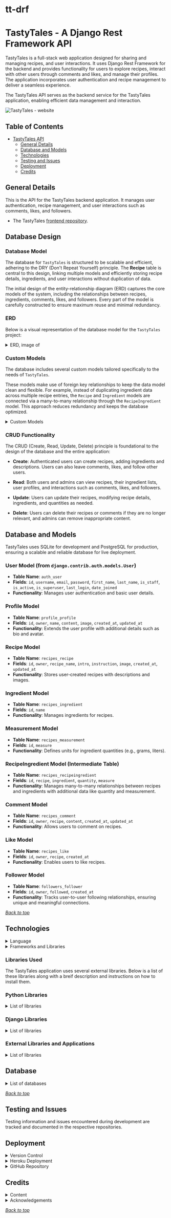 # tt-drf
# TastyTales - A Django Rest Framework API

TastyTales is a full-stack web application designed for sharing and managing recipes, and user interactions. It uses Django Rest Framework for the backend and provides functionality for users to explore recipes, interact with other users through comments and likes, and manage their profiles. The application incorporates user authentication and recipe management to deliver a seamless experience.


The TastyTales API serves as the backend service for the TastyTales application, enabling efficient data management and interaction.


![TastyTales - website](docs/images/startpage_3_card_user_loggedin.webp)



## Table of Contents
- [TastyTales API](#tasty-tales-api)
  - [General Details](#general-details)
  - [Database and Models](#database-and-models)
  - [Technologies](#technologies)
  - [Testing and Issues](#testing-and-issues)
  - [Deployment](#deployment)
  - [Credits](#credits)

## General Details

This is the API for the TastyTales backend application. It manages user authentication, recipe management, and user interactions such as comments, likes, and followers.

- The TastyTales [frontend repository](#https://github.com/behemot-biz/tastytales).


## Database Design
### Database Model

The database for `TastyTales` is structured to be scalable and efficient, adhering to the DRY (Don't Repeat Yourself) principle. The **Recipe** table is central to this design, linking multiple models and efficiently storing recipe details, ingredients, and user interactions without duplication of data.

The initial design of the entity-relationship diagram (ERD) captures the core models of the system, including the relationships between recipes, ingredients, comments, likes, and followers. Every part of the model is carefully constructed to ensure maximum reuse and minimal redundancy.


### ERD

Below is a visual representation of the database model for the `TastyTales` project:
<details>
<summary>ERD, image of</summary>

![ERD](docs/images/erd/tt-drf-erd.webp)

</details>

### Custom Models

The database includes several custom models tailored specifically to the needs of `TastyTales`.

These models make use of foreign key relationships to keep the data model clean and flexible. For example, instead of duplicating ingredient data across multiple recipe entries, the `Recipe` and `Ingredient` models are connected via a many-to-many relationship through the `RecipeIngredient` model. This approach reduces redundancy and keeps the database optimized.

<details>
<summary>Custom Models</summary>

- **Profile**: Extends the user profile with additional details such as bio, image, and content.

- **Recipe**: Tracks user-created recipes, linking each entry to the user who created it. Recipes also include metadata such as images, instructions, and introduction text.

- **RecipeIngredient**: Connects recipes with ingredients, storing additional data such as quantity and measurement. It ensures efficient many-to-many relationships between recipes and ingredients.

- **Ingredient**: Manages ingredients for recipes, ensuring unique and reusable entries.

- **Measurement**: Defines units of measurement (e.g., grams, cups) for ingredient quantities.

- **Comment**: Enables users to add comments to recipes, fostering engagement and interaction among users.

- **Like**: Tracks likes on recipes, allowing users to express appreciation for shared content.

- **Follower**: Manages relationships between users, allowing one user to follow another and stay updated on their activities.


</details>


### CRUD Functionality

The CRUD (Create, Read, Update, Delete) principle is foundational to the design of the database and the entire application:

- **Create**: Authenticated users can create recipes, adding ingredients and descriptions. Users can also leave comments, likes, and follow other users.

- **Read**: Both users and admins can view recipes, their ingredient lists, user profiles, and interactions such as comments, likes, and followers.

- **Update**: Users can update their recipes, modifying recipe details, ingredients, and quantities as needed.

- **Delete**: Users can delete their recipes or comments if they are no longer relevant, and admins can remove inappropriate content.

## Database and Models

TastyTales uses SQLite for development and PostgreSQL for production, ensuring a scalable and reliable database for live deployment.

### User Model (from `django.contrib.auth.models.User`)

- **Table Name**: `auth_user`
- **Fields**: `id`, `username`, `email`, `password`, `first_name`, `last_name`, `is_staff`, `is_active`, `is_superuser`, `last_login`, `date_joined`
- **Functionality**: Manages user authentication and basic user details.

### Profile Model

- **Table Name**: `profile_profile`
- **Fields**: `id`, `owner`, `name`, `content`, `image`, `created_at`, `updated_at`
- **Functionality**: Extends the user profile with additional details such as bio and avatar.

### Recipe Model

- **Table Name**: `recipes_recipe`
- **Fields**: `id`, `owner`, `recipe_name`, `intro`, `instruction`, `image`, `created_at`, `updated_at`
- **Functionality**: Stores user-created recipes with descriptions and images.

### Ingredient Model

- **Table Name**: `recipes_ingredient`
- **Fields**: `id`, `name`
- **Functionality**: Manages ingredients for recipes.

### Measurement Model

- **Table Name**: `recipes_measurement`
- **Fields**: `id`, `measure`
- **Functionality**: Defines units for ingredient quantities (e.g., grams, liters).

### RecipeIngredient Model (Intermediate Table)

- **Table Name**: `recipes_recipeingredient`
- **Fields**: `id`, `recipe`, `ingredient`, `quantity`, `measure`
- **Functionality**: Manages many-to-many relationships between recipes and ingredients with additional data like quantity and measurement.

### Comment Model

- **Table Name**: `recipes_comment`
- **Fields**: `id`, `owner`, `recipe`, `content`, `created_at`, `updated_at`
- **Functionality**: Allows users to comment on recipes.

### Like Model

- **Table Name**: `recipes_like`
- **Fields**: `id`, `owner`, `recipe`, `created_at`
- **Functionality**: Enables users to like recipes.

### Follower Model

- **Table Name**: `followers_follower`
- **Fields**: `id`, `owner`, `followed`, `created_at`
- **Functionality**: Tracks user-to-user following relationships, ensuring unique and meaningful connections.


*<span style="color: blue;">[Back to top](#table-of-contents)</span>*

## Technologies

<details>
<summary>Language</summary>
- [Python](https://www.python.org/)
</details>


<details>
<summary>Frameworks and Libraries</summary>
- [Django](https://www.djangoproject.com/)
- [Django REST Framework](https://www.django-rest-framework.org/)
- [PostgreSQL](https://www.postgresql.org/)
- [Cloudinary](https://cloudinary.com/)
</details>

### Libraries Used
The TastyTales application uses several external libraries. Below is a list of these libraries along with a breif description and instructions on how to install them.

### Python Libraries
<details>
<summary>List of libraries</summary>

- **asgiref**  
  - **Description**: ASGI is a standard for Python asynchronous web apps and servers to communicate.  
  - **Installation**: `pip install asgiref==3.8.1`  

- **certifi**  
  - **Description**: Mozilla’s curated collection of Root Certificates for SSL.  
  - **Installation**: `pip install certifi==2024.8.30`  

- **cffi**  
  - **Description**: Foreign Function Interface for Python calling C code.  
  - **Installation**: `pip install cffi==1.17.1`  

- **charset-normalizer**  
  - **Description**: Library for reading text from unknown charset encoding.  
  - **Installation**: `pip install charset-normalizer==3.4.0`  

- **cloudinary**  
  - **Description**: Integration with Cloudinary for managing images and files.  
  - **Installation**: `pip install cloudinary==1.41.0`  

- **coverage**  
  - **Description**: Code coverage measurement for Python.  
  - **Installation**: `pip install coverage==7.6.8`  

- **cryptography**  
  - **Description**: Provides cryptographic recipes and primitives to Python developers.  
  - **Installation**: `pip install cryptography==44.0.0`  

- **gunicorn**  
  - **Description**: Python WSGI HTTP Server for UNIX.  
  - **Installation**: `pip install gunicorn==23.0.0`  

- **idna**  
  - **Description**: Support for the Internationalized Domain Names in Applications protocol.  
  - **Installation**: `pip install idna==3.10`  

- **oauthlib**  
  - **Description**: Thorough implementation of the OAuth request-signing logic.  
  - **Installation**: `pip install oauthlib==3.2.2`  

- **packaging**  
  - **Description**: Core utilities for Python packages.  
  - **Installation**: `pip install packaging==24.2`  

- **Pillow**  
  - **Description**: Python Imaging Library for image processing.  
  - **Installation**: `pip install Pillow==8.2.0`  

- **psycopg2-binary**  
  - **Description**: PostgreSQL database adapter for Python.  
  - **Installation**: `pip install psycopg2-binary==2.9.10`  

- **PyJWT**  
  - **Description**: JSON Web Token implementation in Python.  
  - **Installation**: `pip install PyJWT==2.10.1`  

- **python3-openid**  
  - **Description**: OpenID support for modern servers and consumers.  
  - **Installation**: `pip install python3-openid==3.2.0`  

- **pytz**  
  - **Description**: Cross-platform timezone calculations.  
  - **Installation**: `pip install pytz==2024.2`  

- **requests**  
  - **Description**: Simple HTTP library for sending requests.  
  - **Installation**: `pip install requests==2.32.3`  

- **sqlparse**  
  - **Description**: Non-validating SQL parser for Python.  
  - **Installation**: `pip install sqlparse==0.5.2`  

- **typing_extensions**  
  - **Description**: Backported and experimental type hints.  
  - **Installation**: `pip install typing_extensions==4.12.2`  

- **urllib3**  
  - **Description**: HTTP library with thread-safe connection pooling.  
  - **Installation**: `pip install urllib3==2.2.3`  

</details>

### Django Libraries
<details>
<summary>List of libraries</summary>

- **Django**  
  - **Description**: High-level Python web framework.  
  - **Installation**: `pip install Django==4.2.16`  

- **django-allauth**  
  - **Description**: Integrated set of applications for authentication and account management.  
  - **Installation**: `pip install django-allauth==0.50.0`  

- **django-cloudinary-storage**  
  - **Description**: Facilitates integration with Cloudinary.  
  - **Installation**: `pip install django-cloudinary-storage==0.3.0`  

- **django-cors-headers**  
  - **Description**: Handles server headers for Cross-Origin Resource Sharing (CORS).  
  - **Installation**: `pip install django-cors-headers==4.6.0`  

- **django-filter**  
  - **Description**: Allows users to filter querysets dynamically.  
  - **Installation**: `pip install django-filter==24.3`  

- **djangorestframework**  
  - **Description**: Toolkit for building Web APIs.  
  - **Installation**: `pip install djangorestframework==3.15.2`  

- **djangorestframework-simplejwt**  
  - **Description**: Minimal JSON Web Token authentication plugin.  
  - **Installation**: `pip install djangorestframework-simplejwt==5.3.1`  

- **dj-database-url**  
  - **Description**: Utility for configuring the database using environment variables.  
  - **Installation**: `pip install dj-database-url==0.5.0`  

- **dj-rest-auth**  
  - **Description**: Set of API endpoints for User Registration and Authentication.  
  - **Installation**: `pip install dj-rest-auth==2.1.9`  

</details>

### External Libraries and Applications

<details>
<summary>List of libraries</summary>

- **Cloudinary**  
  - **Description**: Cloud-based image management and delivery solution.  
  - **Installation**: `pip install cloudinary==1.41.0`  

- **Coverage**  
  - **Description**: Code coverage measurement for Python.  
  - **Installation**: `pip install coverage==7.6.8`  

</details>

## Database

<details>
<summary>List of databases</summary>

- **PostgreSQL**: Used as the production database backend for scalability and robustness.  
- **SQLite**: Used as the development database backend for simplicity and ease of setup during the development process.

</details>

*<span style="color: blue;">[Back to top](#table-of-contents)</span>*

## Testing and Issues

Testing information and issues encountered during development are tracked and documented in the respective repositories.

## Deployment

<details>
<summary>Version Control</summary>

The following Git commands were used throughout development:
- `git add <file>`
- `git commit -m "commit message"`
- `git push`
</details>

<details>
<summary>Heroku Deployment</summary>


- Include `https://<your_app_name>.herokuapp.com` in the `ALLOWED_HOSTS` list.
- Set up environment variables for `DATABASE_URL`, `SECRET_KEY`, and `CLOUDINARY_URL`.
- Use a `Procfile` with:
  - `release: python manage.py makemigrations && python manage.py migrate`
  - `web: gunicorn tt_drf_api.wsgi`
</details>

<details>
<summary>GitHub Repository</summary>

- Clone the repository:
  ```bash
  git clone <repository_url>
  ```
- Create a virtual environment:
  ```bash
  python3 -m venv .venv
  source .venv/bin/activate
  ```
- Install dependencies:
  ```bash
  pip install -r requirements.txt
  ```
</details>

## Credits

<details>
<summary>Content</summary>


Resources that inspired and guided development:
- [Django Documentation](https://docs.djangoproject.com/)
- [Django REST Framework Docs](https://www.django-rest-framework.org/)
- [Code Institute Walkthrough Project](https://codeinstitute.net/)
</details>

<details>
<summary>Acknowledgements</summary>

Special thanks to all contributors and resources used in the development of TastyTales API.
</details>


*<span style="color: blue;">[Back to top](#table-of-contents)</span>*